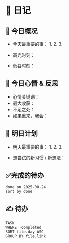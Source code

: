 # 📅 日记

## 📍 今日概况
- 今天最重要的事：
  1. 
  2. 
  3. 

- 高光时刻：
- 低谷时刻：

## 💭 今日心情 & 反思
- 心情关键词：
- 最大收获：
- 不足之处：
- 如果重来，我会：

## 🎯 明日计划
- 明天最重要的事：
  1. 
  2. 
  3. 

- 想尝试的新习惯 / 新想法：

## ✅完成的待办
```tasks
done on 2025-08-24
sort by done
```



## ✍ 待办

```dataview
TASK
WHERE !completed
SORT file.day ASC
GROUP BY file.link
```

